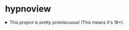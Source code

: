 # hypnoview

<details>
<summary>This project is pretty promiscuous! (This means it's 18+).</summary>

---

Hypnoview provides a frontend for the [Hypnohub](https://hypnohub.net) image
board. Currently, it provides Go libraries for interacting with the Hypnohub
API, as well as several smaller frontend utilities.

The actual frontend is a work in progress, and is not yet available.

I'm currently hosting the [Popular Query app](./cmd/popular-query-app) on
[popularhypnohub.diamondx.pet](https://popularhypnohub.diamondx.pet). This
app provides a way to get the most popular posts on Hypnohub, which is a feature
that was removed from the site.

</details>
